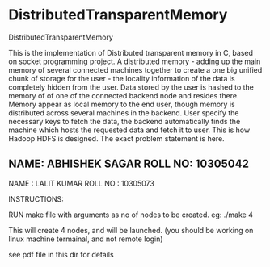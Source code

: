 # DistributedTransparentMemory
DistributedTransparentMemory

This is the implementation of Distributed transparent memory in C, based on socket programming project. A distributed memory - adding up the main memory of several connected machines together to create a one big unified chunk of storage for the user - the locality information of the data is completely hidden from the user. Data stored by the user is hashed to the memory of of one of the connected backend node and resides there. Memory appear as local memory to the end user, though memory is distributed across several machines in the backend. User specify the necessary keys to fetch the data, the backend automatically finds the machine which hosts the requested data and fetch it to user. This is how Hadoop HDFS is designed. The exact problem statement is here.

NAME: ABHISHEK SAGAR
ROLL NO: 10305042
--------------------
NAME : LALIT KUMAR
ROLL NO : 10305073

INSTRUCTIONS:

RUN make file with arguments as no of nodes to be created.
eg: ./make 4

This will create 4 nodes, and will be launched. (you should be working on linux machine termainal, and not remote login)

see pdf file in this dir for details
